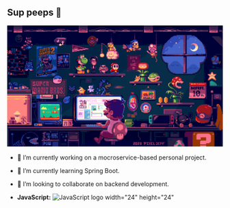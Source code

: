 ## Sup peeps 👋

<!--
**dilmi214/dilmi214** is a ✨ _special_ ✨ repository because its `README.md` (this file) appears on your GitHub profile.
-->

![Main Image](https://github.com/dilmi214/dilmi214/blob/main/codingImg.gif?raw=true)

- 🔭 I’m currently working on a mocroservice-based personal project.
- 🌱 I’m currently learning Spring Boot.
- 👯 I’m looking to collaborate on backend development.

- **JavaScript:** ![JavaScript logo](https://cdn.jsdelivr.net/npm/simple-icons@3/icons/javascript.svg) width="24" height="24"
